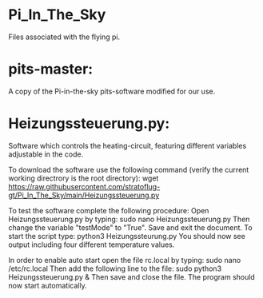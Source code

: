 # Pi_In_The_Sky
Files associated with the flying pi.

# pits-master: 
A copy of the Pi-in-the-sky pits-software modified for our use.

# Heizungssteuerung.py:
Software which controls the heating-circuit, featuring different variables adjustable in the code. 

To download the software use the following command (verify the current working directrory is the root directory):
  wget https://raw.githubusercontent.com/stratoflug-gt/Pi_In_The_Sky/main/Heizungssteuerung.py

To test the software complete the following procedure:
Open Heizungssteuerung.py by typing:
  sudo nano Heizungssteuerung.py
Then change the variable "testMode" to "True". Save and exit the document.
To start the script type:
  python3 Heizungssteurung.py
You should now see output including four different temperature values.

In order to enable auto start open the file rc.local by typing:
  sudo nano /etc/rc.local
Then add the following line to the file:
  sudo python3 Heizungssteuerung.py & 
Then save and close the file. The program should now start automatically.
